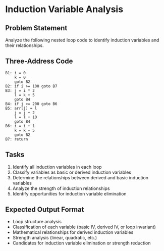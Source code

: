 # Induction Variable Analysis

## Problem Statement
Analyze the following nested loop code to identify induction variables and their relationships.

## Three-Address Code
```
B1: i = 0
    k = 0
    goto B2
B2: if i >= 100 goto B7
B3: j = i * 2
    l = k + 5
    goto B4
B4: if j >= 200 goto B6
B5: arr[j] = l
    j = j + 2
    l = l + 10
    goto B4
B6: i = i + 1
    k = k + 5
    goto B2
B7: return
```

## Tasks
1. Identify all induction variables in each loop
2. Classify variables as basic or derived induction variables
3. Determine the relationships between derived and basic induction variables
4. Analyze the strength of induction relationships
5. Identify opportunities for induction variable elimination

## Expected Output Format
- Loop structure analysis
- Classification of each variable (basic IV, derived IV, or loop invariant)
- Mathematical relationships for derived induction variables
- Strength analysis (linear, quadratic, etc.)
- Candidates for induction variable elimination or strength reduction